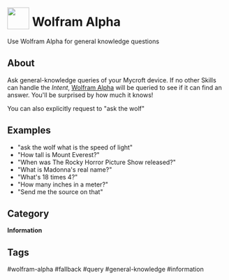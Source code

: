 # <img src='https://raw.githack.com/FortAwesome/Font-Awesome/master/svgs/solid/question.svg' card_color='#22a7f0' width='50' height='50' style='vertical-align:bottom'/> Wolfram Alpha
Use Wolfram Alpha for general knowledge questions

## About
Ask general-knowledge queries of your Mycroft device.  If no other Skills can handle the _Intent_, [Wolfram Alpha](https://wolframalpha.com) will be queried
to see if it can find an answer.  You'll be surprised by how much it knows!

You can also explicitly request to "ask the wolf"

## Examples
* "ask the wolf what is the speed of light"
* "How tall is Mount Everest?"
* "When was The Rocky Horror Picture Show released?"
* "What is Madonna's real name?"
* "What's 18 times 4?"
* "How many inches in a meter?"
* "Send me the source on that"


## Category
**Information**

## Tags
#wolfram-alpha
#fallback
#query
#general-knowledge
#information
